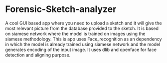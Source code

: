 # Forensic-Sketch-analyzer
A cool GUI based app where you need to upload a sketch and it will give the most relevant picture from the database provided to the sketch.
It is based on siamese network where the model is trained on images using the siamese methodology.
This is app uses Face_recognition as an dependency in which the model is already trained using siamese network and the model generates encoding of the input image.
It uses dlib and openface for face detection and aligning purpose.
